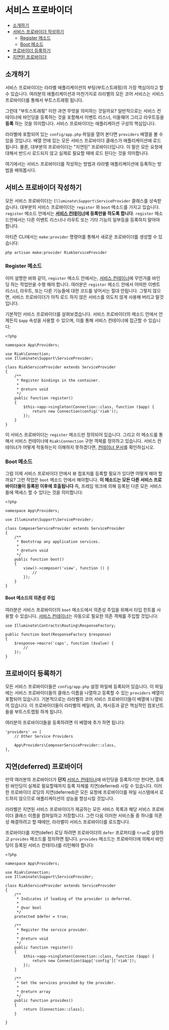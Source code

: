 # 서비스 프로바이더

- [소개하기](#introduction)
- [서비스 프로바이더 작성하기](#writing-service-providers)
    - [Register 메소드](#the-register-method)
    - [Boot 메소드](#the-boot-method)
- [프로바이더 등록하기](#registering-providers)
- [지연된 프로바이더](#deferred-providers)

<a name="introduction"></a>
## 소개하기

서비스 프로바이더는 라라벨 애플리케이션의 부팅(부트스트래핑)의 가장 핵심이라고 할 수 있습니다. 여러분의 애플리케이션과 마찬가지로 라라벨의 모든 코어 서비스는 서비스 프로바이더를 통해서 부트스트래핑 됩니다.

그런데 "부트스트래핑" 이란 과연 무엇을 의미하는 것일까요? 일반적으로는 서비스 컨테이너에 바인딩을 등록하는 것을 포함해서 이벤트 리스너, 미들웨어 그리고 라우트등을 **등록** 하는 것을 의미합니다. 서비스 프로바이더는 애플리케이션 구성의 핵심입니다.

라라벨에 포함되어 있는 `config/app.php` 파일을 열어 본다면 `providers` 배열을 볼 수 있을 것입니다. 배열 안에 있는 모든 서비스 프로바이더 클래스가 애플리케이션에 로드됩니다. 물론, 대부분의 프로바이더는 "지연된" 프로바이더입니다. 이 말은 모든 요청에 대해서 반드시 로드되지 않고 실제로 필요할 때에 로드 된다는 것을 의미합니다.

여기에서는 서비스 프로바이더를 작성하는 방법과 라라벨 애플리케이션에 등록하는 방법을 배워봅시다.

<a name="writing-service-providers"></a>
## 서비스 프로바이더 작성하기

모든 서비스 프로바이더는 `Illuminate\Support\ServiceProvider` 클래스를 상속받습니다. 대부분의 서비스 프로바이더는 `register` 와 `boot` 메소드를 가지고 있습니다. `register` 메소드 안에서는 **[서비스 컨테이너](/docs/{{version}}/container)에 등록만을 하도록 합니다**. `register` 메소드안에서는 다른 이벤트 리스너나 라우트 또는 기타 기능의 일부등을 등록하지 말아야 합니다.

아티즌 CLI에서는 `make:provider` 명령어를 통해서 새로운 프로바이더를 생성할 수 있습니다:

    php artisan make:provider RiakServiceProvider

<a name="the-register-method"></a>
### Register 메소드

이미 설명한 바와 같이, `register` 메소드 안에서는, [서비스 컨테이너](/docs/{{version}}/container)에 무언가를 바인딩 하는 작업만을 수행 해야 합니다. 여러분은 `register` 메소드 안에서 어떠한 이벤트 리스너, 라우트, 또는 다른 기능들에 대한 코드를 넣어서는 절대 안됩니다. 그렇지 않으면, 서비스 프로바이더가 아직 로드 하지 않은 서비스를 의도치 않게 사용해 버리고 말것입니다.

기본적인 서비스 프로바이더를 살펴보겠습니다. 서비스 프로바이더의 메소드 안에서 언제든지 `$app` 속성을 사용할 수 있으며, 이를 통해 서비스 컨테이너에 접근할 수 있습니다:

    <?php

    namespace App\Providers;

    use Riak\Connection;
    use Illuminate\Support\ServiceProvider;

    class RiakServiceProvider extends ServiceProvider
    {
        /**
         * Register bindings in the container.
         *
         * @return void
         */
        public function register()
        {
            $this->app->singleton(Connection::class, function ($app) {
                return new Connection(config('riak'));
            });
        }
    }

이 서비스 프로바이더는 `register` 메소드만 정의되어 있습니다. 그리고 이 메소드를 통해서 서비스 컨테이너에 `Riak\Connection` 구현 객체를 정의하고 있습니다. 서비스 컨테이너가 어떻게 작동하는지 이해하지 못하겠다면, [컨테이너 문서](/docs/{{version}}/container)를 확인하십시오.

<a name="the-boot-method"></a>
### Boot 메소드

그럼 이제 서비스 프로바이더 안에서 뷰 컴포저를 등록할 필요가 있다면 어떻게 해야 할까요? 그런 작업은 `boot` 메소드 안에서 해야합니다. **이 메소드는 모든 다른 서비스 프로바이더들이 등록된 이후에 호출됩니다** 즉, 프레임 워크에 의해 등록된 다른 모든 서비스들에 액세스 할 수 있다는 것을 의미합니다:

    <?php

    namespace App\Providers;

    use Illuminate\Support\ServiceProvider;

    class ComposerServiceProvider extends ServiceProvider
    {
        /**
         * Bootstrap any application services.
         *
         * @return void
         */
        public function boot()
        {
            view()->composer('view', function () {
                //
            });
        }
    }

#### Boot 메소드의 의존성 주입

여러분은 서비스 프로바이더의 `boot` 메소드에서 의존성 주입을 위해서 타입 힌트를 사용할 수 있습니다. [서비스 컨테이너](/docs/{{version}}/container)는 자동으로 필요한 의존 객체를 주입할 것입니다:

    use Illuminate\Contracts\Routing\ResponseFactory;

    public function boot(ResponseFactory $response)
    {
        $response->macro('caps', function ($value) {
            //
        });
    }

<a name="registering-providers"></a>
## 프로바이더 등록하기

모든 서비스 프로바이더들은 `config/app.php` 설정 파일에 등록되어 있습니다. 이 파일에는 서비스 프로바이더들의 클래스 이름을 나열하고 등록할 수 있는 `providers` 배열이 포함되어 있습니다. 기본적으로는 라라벨의 코어 서비스 프로바이더들이 배열에 나열되어 있습니다. 이 프로바이더들이 라라벨의 메일러, 큐, 캐시등과 같은 핵심적인 컴포넌트들을 부트스트랩핑 하게 됩니다.

여러분의 프로바이더들을 등록하려면 이 배열에 추가 하면 됩니다:

    'providers' => [
        // Other Service Providers

        App\Providers\ComposerServiceProvider::class,
    ],

<a name="deferred-providers"></a>
## 지연(deferred) 프로바이더

만약 여러분의 프로바이더가 **단지** [서비스 컨테이너](/docs/{{version}}/container)에 바인딩을 등록하기만 한다면, 등록된 바인딩이 실제로 필요할때까지 등록 자체를 지연(deferred) 시킬 수 있습니다. 이러한 프로바이더 로딩의 지연(deferred)은 모든 요청에 프로바이더를 파일 시스템에서 로드하지 않으므로 애플리케이션의 성능을 향상시킬 것입니다.

라라벨은 지연된 서비스 프로바이더가 제공하는 모든 서비스 목록과 해당 서비스 프로바이더 클래스 이름을 컴파일하고 저장합니다. 그런 다음 이러한 서비스들 중 하나를 의존성 해결하려고 할 때에만, 라라벨이 서비스 프로바이더를 로드합니다.

프로바이더를 지연(defer) 로딩 하려면 프로바이더의 `defer` 프로퍼티를 `true`로 설정하고 `provides` 메소드를 정의하면 됩니다. `provides` 메소드는 프로바이더에 의해서 바인딩이 등록된 서비스 컨테이너를 리턴해야 합니다:

    <?php

    namespace App\Providers;

    use Riak\Connection;
    use Illuminate\Support\ServiceProvider;

    class RiakServiceProvider extends ServiceProvider
    {
        /**
         * Indicates if loading of the provider is deferred.
         *
         * @var bool
         */
        protected $defer = true;

        /**
         * Register the service provider.
         *
         * @return void
         */
        public function register()
        {
            $this->app->singleton(Connection::class, function ($app) {
                return new Connection($app['config']['riak']);
            });
        }

        /**
         * Get the services provided by the provider.
         *
         * @return array
         */
        public function provides()
        {
            return [Connection::class];
        }

    }
